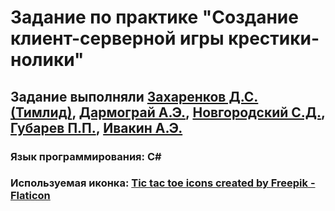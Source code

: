 # Задание по практике "Создание клиент-серверной игры крестики-нолики"
## Задание выполняли [Захаренков Д.С. (Тимлид)](https://vk.com/id154208860), [Дармограй А.Э.](https://vk.com/artemdarmogray), [Новгородский С.Д.](https://vk.com/foliant_razuma), [Губарев П.П.](https://vk.com/rapapavel), [Ивакин А.Э.](https://vk.com/jaksin13) 
### Язык программирования: С#
### Используемая иконка: [Tic tac toe icons created by Freepik - Flaticon](https://www.flaticon.com/free-icon/tic-tac-toe_566294?term=tictactoe&page=1&position=1&page=1&position=1&related_id=566294&origin=tag)
